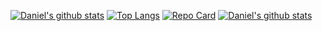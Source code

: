 [![Daniel's github stats](https://github-readme-stats.vercel.app/api?username=DanielFedatto&hide=contribs&theme=buefy&show_icons=true)](https://github.com/DanielFedatto)
[![Top Langs](https://github-readme-stats.vercel.app/api/top-langs/?username=DanielFedatto&layout=compact&theme=buefy&show_icons=true)](https://github.com/DanielFedatto)
[![Repo Card](https://github-readme-stats.vercel.app/api/pin/?username=DanielFedatto&repo=point-of-sale&theme=buefy&show_icons=true)](https://github.com/DanielFedatto/point-of-sale)
[![Daniel's github stats](https://github-readme-stats.vercel.app/api/wakatime?username=danielfedatto)](https://github.com/DanielFedatto)
